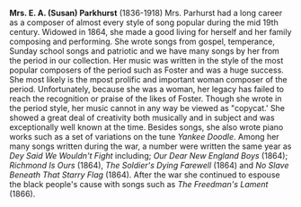 
**Mrs. E. A. (Susan) Parkhurst** (1836-1918) Mrs. Parhurst had a long career as a composer of almost every style of song popular during the mid 19th century. Widowed in 1864, she made a good living for herself and her family composing and performing. She wrote songs from gospel, temperance, Sunday school songs and patriotic and we have many songs by her from the period in our collection. Her music was written in the style of the most popular composers of the period such as Foster and was a huge success. She most likely is the mpost prolific and important woman composer of the period. Unfortunately, because she was a woman, her legacy has failed to reach the recognition or praise of the likes of Foster. Though she wrote in the period style, her music cannot in any way be viewed as "copycat.' She showed a great deal of creativity both musically and in subject and was exceptionally well known at the time. Besides songs, she also wrote piano works such as a set of variations on the tune *Yankee Doodle*. Among her many songs written during the war, a number were written the same year as *Dey Said We Wouldn't Fight* including; *Our Dear New England Boys* (1864); *Richmond Is Ours* (1864), *The Soldier's Dying Farewell* (1864) and *No Slave Beneath That Starry Flag* (1864). After the war she continued to espouse the black people's cause with songs such as *The Freedman's Lament* (1866).